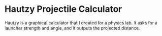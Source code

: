 # Hautzy Projectile Calculator

Hautzy is a graphical calculator that I created for a physics lab. It asks for a launcher strength and angle, and it outputs the projected distance.
